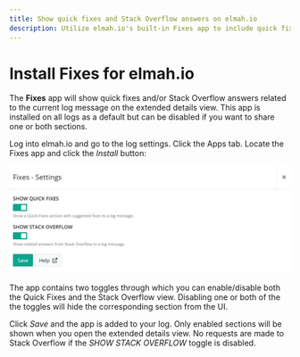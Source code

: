 ```yaml
---
title: Show quick fixes and Stack Overflow answers on elmah.io
description: Utilize elmah.io's built-in Fixes app to include quick fixes and/or related answers from Stack Overflow on the extended details view.
---
```


# Install Fixes for elmah.io

The **Fixes** app will show quick fixes and/or Stack Overflow answers related to the current log message on the extended details view. This app is installed on all logs as a default but can be disabled if you want to share one or both sections.

Log into elmah.io and go to the log settings. Click the Apps tab. Locate the Fixes app and click the *Install* button:

![Install Fixes App](images/apps/fixes/fixes-install.png)

The app contains two toggles through which you can enable/disable both the Quick Fixes and the Stack Overflow view. Disabling one or both of the the toggles will hide the corresponding section from the UI.

Click *Save* and the app is added to your log. Only enabled sections will be shown when you open the extended details view. No requests are made to Stack Overflow if the *SHOW STACK OVERFLOW* toggle is disabled.